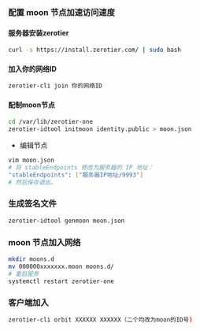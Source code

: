 <!--
 * @Author: findnr
 * @Date: 2024-03-31 08:54:59
 * @LastEditors: findnr
 * @LastEditTime: 2024-03-31 09:51:29
 * @Description: 
-->
###  配置 moon 节点加速访问速度
#### 服务器安装zerotier
```sh
curl -s https://install.zerotier.com/ | sudo bash
```
#### 加入你的网络ID
```sh
zerotier-cli join 你的网络ID
```
#### 配制moon节点
```sh
cd /var/lib/zerotier-one
zerotier-idtool initmoon identity.public > moon.json
```
- 编辑节点
```sh
vim moon.json
# 将 stableEndpoints 修改为服务器的 IP 地址：
"stableEndpoints": ["服务器IP地址/9993"]
# 然后保存退出。
```
### 生成签名文件
```sh
zerotier-idtool genmoon moon.json
```
### moon 节点加入网络
```sh
mkdir moons.d
mv 000000xxxxxxx.moon moons.d/
# 重启服务
systemctl restart zerotier-one
```
### 客户端加入
```sh
zerotier-cli orbit XXXXXX XXXXXX（二个均改为moon的ID号)
```
